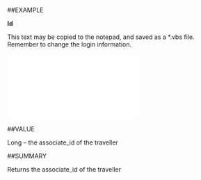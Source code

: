 
##EXAMPLE

**Id**

This text may be copied to the notepad, and saved as a *.vbs file. Remember to change the login information.

![](..\..\Examples\vbs\SOTravelInfo.Id.vbs.txt)


##VALUE

Long – the associate_id of the traveller


##SUMMARY

Returns the associate_id of the traveller

